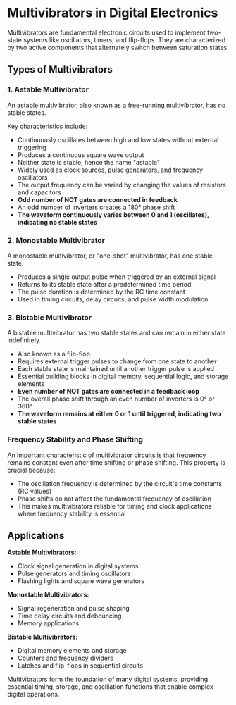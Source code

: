 # Multivibrators in Digital Electronics

Multivibrators are fundamental electronic circuits used to implement two-state systems like oscillators, timers, and flip-flops. They are characterized by two active components that alternately switch between saturation states.

## Types of Multivibrators

### 1. Astable Multivibrator

An astable multivibrator, also known as a free-running multivibrator, has no stable states.

Key characteristics include:
- Continuously oscillates between high and low states without external triggering
- Produces a continuous square wave output
- Neither state is stable, hence the name "astable"
- Widely used as clock sources, pulse generators, and frequency oscillators
- The output frequency can be varied by changing the values of resistors and capacitors
- **Odd number of NOT gates are connected in feedback**
- An odd number of inverters creates a 180° phase shift
- **The waveform continuously varies between 0 and 1 (oscillates), indicating no stable states**

### 2. Monostable Multivibrator

A monostable multivibrator, or "one-shot" multivibrator, has one stable state.

- Produces a single output pulse when triggered by an external signal
- Returns to its stable state after a predetermined time period
- The pulse duration is determined by the RC time constant
- Used in timing circuits, delay circuits, and pulse width modulation

### 3. Bistable Multivibrator

A bistable multivibrator has two stable states and can remain in either state indefinitely.

- Also known as a flip-flop
- Requires external trigger pulses to change from one state to another
- Each stable state is maintained until another trigger pulse is applied
- Essential building blocks in digital memory, sequential logic, and storage elements
- **Even number of NOT gates are connected in a feedback loop** 
- The overall phase shift through an even number of inverters is 0° or 360°
- **The waveform remains at either 0 or 1 until triggered, indicating two stable states**

### Frequency Stability and Phase Shifting

An important characteristic of multivibrator circuits is that frequency remains constant even after time shifting or phase shifting. This property is crucial because:
- The oscillation frequency is determined by the circuit's time constants (RC values)
- Phase shifts do not affect the fundamental frequency of oscillation
- This makes multivibrators reliable for timing and clock applications where frequency stability is essential

## Applications

**Astable Multivibrators:**
- Clock signal generation in digital systems
- Pulse generators and timing oscillators
- Flashing lights and square wave generators

**Monostable Multivibrators:**
- Signal regeneration and pulse shaping
- Time delay circuits and debouncing
- Memory applications

**Bistable Multivibrators:**
- Digital memory elements and storage
- Counters and frequency dividers
- Latches and flip-flops in sequential circuits

Multivibrators form the foundation of many digital systems, providing essential timing, storage, and oscillation functions that enable complex digital operations.

